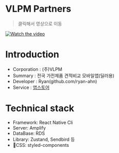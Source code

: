 # VLPM Partners
> 클릭해서 영상으로 이동

[![Watch the video](https://platform-client-release.s3.ap-northeast-2.amazonaws.com/temp/vlpm.png)](https://youtu.be/-XkDzxSvvK8)

# Introduction

- Corporation : (주)VLPM
- Summary : 전국 가전제품 견적비교 모바일앱(딜러용)
- Developer : Ryan(github.com/ryan-ahn)
- Service : [앱스토어](https://play.google.com/store/apps/details?id=com.vlpmpartnersrelease&hl=ko-KR)

# Technical stack

- Framework: React Native Cli
- Server: Amplify
- DataBase: RDS
- Library: Zustand, Sendbird 등
- CSS: styled-components
